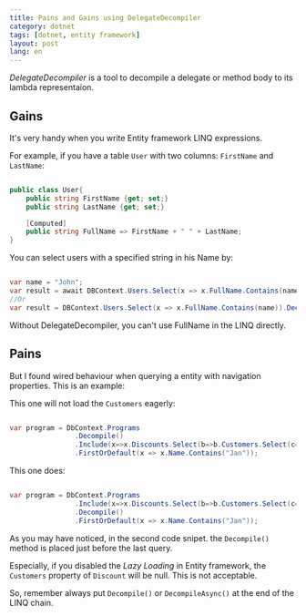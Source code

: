 ```yaml
---
title: Pains and Gains using DelegateDecompiler  
category: dotnet  
tags: [dotnet, entity framework]  
layout: post  
lang: en
---
```



*DelegateDecompiler* is a tool to decompile a delegate or method body to its lambda representaion. 

## Gains

It's very handy when you write Entity framework LINQ expressions.

For example, if you have a table `User` with two columns: `FirstName` and `LastName`:

```csharp

public class User{
    public string FirstName {get; set;}
    public string LastName {get; set;}

    [Computed]
    public string FullName => FirstName + " " + LastName; 
}

```

You can select users with a specified string in his Name by:

```csharp

var name = "John";
var result = await DBContext.Users.Select(x => x.FullName.Contains(name)).DecompileAsync().ToListAsync();
//Or
var result = DBContext.Users.Select(x => x.FullName.Contains(name)).Decompile().ToList();

```

Without DelegateDecompiler, you can't use FullName in the LINQ directly.

## Pains

But I found wired behaviour when querying a entity with navigation properties. This is an example:

This one will not load the `Customers` eagerly: 

```csharp

var program = DbContext.Programs
                .Decompile()
                .Include(x=>x.Discounts.Select(b=>b.Customers.Select(c=>c.Customer)))
                .FirstOrDefault(x => x.Name.Contains("Jan"));

```

This one does:

```csharp

var program = DbContext.Programs
                .Include(x=>x.Discounts.Select(b=>b.Customers.Select(c=>c.Customer)))
                .Decompile()
                .FirstOrDefault(x => x.Name.Contains("Jan"));

```

As you may have noticed, in the second code snipet. the `Decompile()` method is placed just before the last query.

Especially, if you disabled the *Lazy Loading* in Entity framework, the `Customers` property of `Discount` will be null. This is not acceptable.



So, remember always put `Decompile()` or `DecompileAsync()` at the end of the LINQ chain.